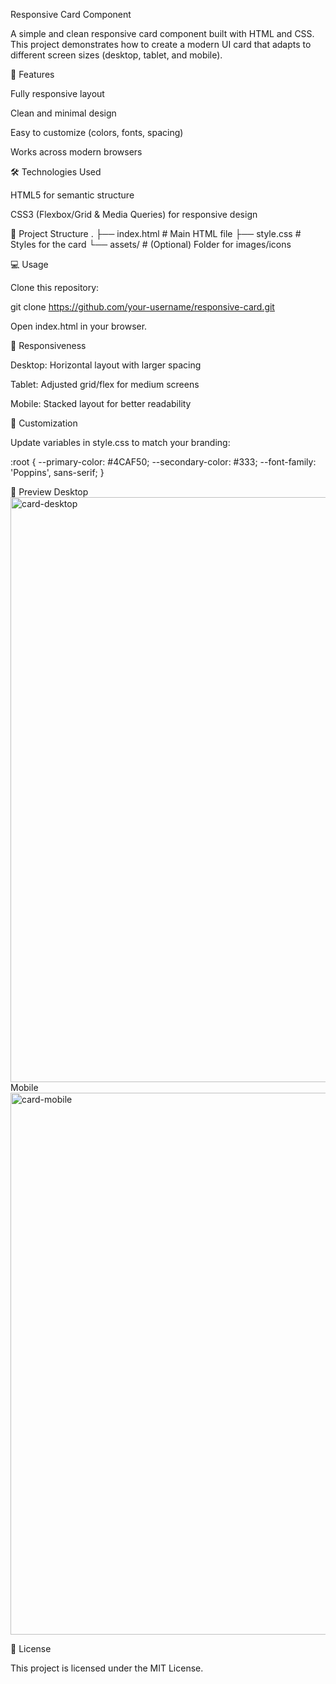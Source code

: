 Responsive Card Component

A simple and clean responsive card component built with HTML and CSS.
This project demonstrates how to create a modern UI card that adapts to different screen sizes (desktop, tablet, and mobile).

🚀 Features

Fully responsive layout

Clean and minimal design

Easy to customize (colors, fonts, spacing)

Works across modern browsers

🛠️ Technologies Used

HTML5 for semantic structure

CSS3 (Flexbox/Grid & Media Queries) for responsive design

📂 Project Structure
.
├── index.html    # Main HTML file
├── style.css     # Styles for the card
└── assets/       # (Optional) Folder for images/icons

💻 Usage

Clone this repository:

git clone https://github.com/your-username/responsive-card.git


Open index.html in your browser.

📱 Responsiveness

Desktop: Horizontal layout with larger spacing

Tablet: Adjusted grid/flex for medium screens

Mobile: Stacked layout for better readability

🎨 Customization

Update variables in style.css to match your branding:

:root {
  --primary-color: #4CAF50;
  --secondary-color: #333;
  --font-family: 'Poppins', sans-serif;
}

📸 Preview
Desktop
<img width="1892" height="936" alt="card-desktop" src="https://github.com/user-attachments/assets/c9010b5e-6fd0-43a8-9f51-68d4e290c1a4" />
Mobile
<img width="518" height="867" alt="card-mobile" src="https://github.com/user-attachments/assets/60f985b5-56f2-402d-b67f-3f8b84b78f9d" />




📜 License

This project is licensed under the MIT License.
